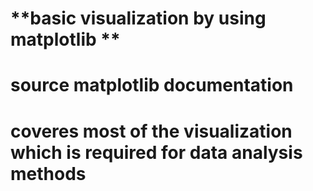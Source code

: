 # **basic visualization by using matplotlib **
# **source matplotlib documentation**
# coveres most of the visualization which is required for data analysis methods
